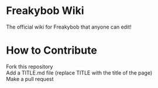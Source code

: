 # Freakybob Wiki
The official wiki for Freakybob that anyone can edit!
# How to Contribute
Fork this repository
<br>
Add a TITLE.md file (replace TITLE with the title of the page)
<br>
Make a pull request